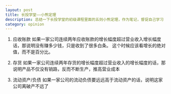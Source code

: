 ```yaml
---
layout: post
title: 长投学堂——小熊定理
description: 总结一下长投学堂的初级课程里面的五则小熊定理，作为笔记，督促自己学习
category: opinion
---
```

1. 应收账款
如果一家公司连续两年应收账款的增长幅度超过营业收入增长幅度话，那说明没有赚多少钱，只是收到了很多白条。
这个时候应该看增长的绝对值，而不是百分比。

2. 存货
如果一家公司连续两年存货的增长幅度超过营业收入的增长幅度的话，那说明产品不仅没有销路，反而不断生产，推高营业成本

3. 流动资产/负债
如果一家公司的流动负债要远远高于流动资产的话，说明这家公司离破产不远了





